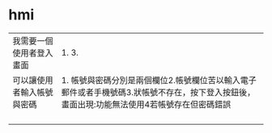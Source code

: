 # hmi

|   |   |
|---|---|
|我需要一個使用者登入畫面  |1.  3.  |
|可以讓使用者輸入帳號與密碼|1. 帳號與密碼分別是兩個欄位2.帳號欄位苦以輸入電子郵件或者手機號碼3.狀帳號不存在，按下登入按鈕後，畫面出現:功能無法使用4若帳號存在但密碼錯誤 |
|   |   |
|   |   |
|   |   |
|   |   |
